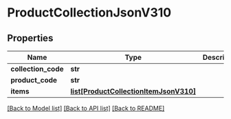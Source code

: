 # ProductCollectionJsonV310

## Properties
Name | Type | Description | Notes
------------ | ------------- | ------------- | -------------
**collection_code** | **str** |  | 
**product_code** | **str** |  | 
**items** | [**list[ProductCollectionItemJsonV310]**](ProductCollectionItemJsonV310.md) |  | 

[[Back to Model list]](../README.md#documentation-for-models) [[Back to API list]](../README.md#documentation-for-api-endpoints) [[Back to README]](../README.md)


